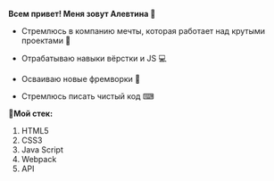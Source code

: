  **Всем привет! Меня зовут Алевтина 👋**
 
 - Стремлюсь в компанию мечты, которая работает над крутыми проектами 👀
 
 - Отрабатываю навыки вёрстки и JS &#128187;
 
  - Осваиваю новые фремворки &#128241;
  
- Стремлюсь писать чистый код &#9000;

**:hammer:Мой стек:**
1. HTML5
2. CSS3
3. Java Script
4. Webpack
5. API

<!---
Alevtina27/Alevtina27 is a ✨ special ✨ repository because its `README.md` (this file) appears on your GitHub profile.
You can click the Preview link to take a look at your changes.
--->
